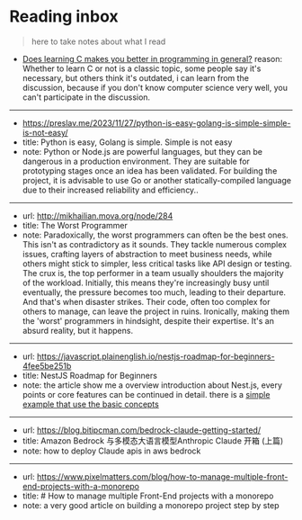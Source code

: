 # Reading inbox
> here to take notes about what I read

- [Does learning C makes you better in programming in general?](https://www.reddit.com/r/learnprogramming/comments/1bc3spi/does_learing_c_makes_you_better_in_programming_in/)
reason: Whether to learn C or not is a classic topic, some people say it's necessary, but others think it's outdated, i can learn from the discussion, because if you don't know computer science very well, you can't participate in the discussion.

---- 
- https://preslav.me/2023/11/27/python-is-easy-golang-is-simple-simple-is-not-easy/
- title: Python is easy, Golang is simple. Simple is not easy
- note: Python or Node.js are powerful languages, but they can be dangerous in a production environment. They are suitable for prototyping stages once an idea has been validated. For building the project, it is advisable to use Go or another statically-compiled language due to their increased reliability and efficiency..


---
- url: http://mikhailian.mova.org/node/284
- title: The Worst Programmer
- note: Paradoxically, the worst programmers can often be the best ones. This isn't as contradictory as it sounds. They tackle numerous complex issues, crafting layers of abstraction to meet business needs, while others might stick to simpler, less critical tasks like API design or testing. The crux is, the top performer in a team usually shoulders the majority of the workload. 
Initially, this means they're increasingly busy until eventually, the pressure becomes too much, leading to their departure. And that's when disaster strikes. Their code, often too complex for others to manage, can leave the project in ruins. Ironically, making them the 'worst' programmers in hindsight, despite their expertise. It's an absurd reality, but it happens.

---
- url: https://javascript.plainenglish.io/nestjs-roadmap-for-beginners-4fee5be251b
- title: NestJS Roadmap for Beginners
- note: the article show me a overview introduction about Nest.js, every points or core features can be continued in detail. there is a [simple example that use the basic concepts](https://www.presidio.com/getting-started-with-nestjs/)

---

- url: https://blog.bitipcman.com/bedrock-claude-getting-started/
- title: Amazon Bedrock 与多模态大语言模型Anthropic Claude 开箱 (上篇)
- note: how to deploy Claude apis in aws bedrock

---
- url: https://www.pixelmatters.com/blog/how-to-manage-multiple-front-end-projects-with-a-monorepo
- title: # How to manage multiple Front-End projects with a monorepo
- note: a very good article on building a monorepo project step by step
